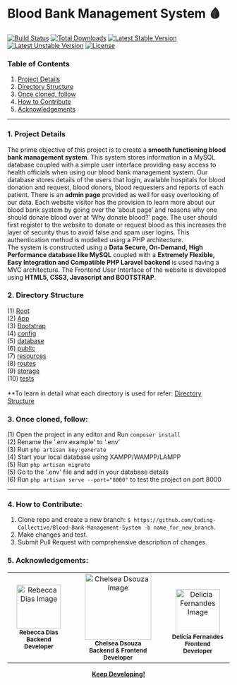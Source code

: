 # Blood Bank Management System :drop_of_blood:
[![Build Status](https://travis-ci.org/laravel/framework.svg)](https://travis-ci.org/laravel/framework)
[![Total Downloads](https://poser.pugx.org/laravel/framework/d/total.svg)](https://packagist.org/packages/laravel/framework)
[![Latest Stable Version](https://poser.pugx.org/laravel/framework/v/stable.svg)](https://packagist.org/packages/laravel/framework)
[![Latest Unstable Version](https://poser.pugx.org/laravel/framework/v/unstable.svg)](https://packagist.org/packages/laravel/framework)
[![License](https://poser.pugx.org/laravel/framework/license.svg)](https://packagist.org/packages/laravel/framework)

### Table of Contents
1. <a href="#Details">Project Details</a>
2. <a href="#DS">Directory Structure</a>
3. <a href="#Clone">Once cloned, follow</a>
4. <a href="#Contribute">How to Contribute</a>
5. <a href="#Acknowledgements">Acknowledgements</a>

---

### <a name="Details">1. Project Details</a>
The prime objective of this project is to create a **smooth functioning blood bank management system**. This system stores information in a MySQL database coupled with a simple user interface providing easy access to health officials when using our blood bank management system. Our database stores details of the users that login, available hospitals for blood donation and request, blood donors, blood requesters and reports of each patient. There is an **admin page** provided as well for easy overlooking of our data. Each website visitor has the provision to learn more about our blood bank system by going over the ‘about page’ and reasons why one should donate blood over at ‘Why donate blood?’ page. The user should first register to the website to donate or request blood as this increases the layer of security thus to avoid false and spam user logins. This authentication method is modelled using a PHP architecture.
<br>
The system is constructed using a **Data Secure, On-Demand, High Performance database like MySQL** coupled with a **Extremely Flexible, Easy Integration and Compatible PHP Laravel backend** is used having a MVC architecture. The Frontend User Interface of the website is developed using **HTML5, CSS3, Javascript and BOOTSTRAP**.

### <a name="DS">2. Directory Structure</a>
(1) [Root](https://github.com/Coding-Collective/Blood-Bank-Management-System)
<br>(2) [App](https://github.com/Coding-Collective/Blood-Bank-Management-System/tree/main/app)
<br>(3) [Bootstrap](https://github.com/Coding-Collective/Blood-Bank-Management-System/tree/main/bootstrap)
<br>(4) [config](https://github.com/Coding-Collective/Blood-Bank-Management-System/tree/main/config)
<br>(5) [database](https://github.com/Coding-Collective/Blood-Bank-Management-System/tree/main/database)
<br>(6) [public](https://github.com/Coding-Collective/Blood-Bank-Management-System/tree/main/public)
<br>(7) [resources](https://github.com/Coding-Collective/Blood-Bank-Management-System/tree/main/resources)
<br>(8) [routes](https://github.com/Coding-Collective/Blood-Bank-Management-System/tree/main/routes)
<br>(9) [storage](https://github.com/Coding-Collective/Blood-Bank-Management-System/tree/main/storage)
<br>(10) [tests](https://github.com/Coding-Collective/Blood-Bank-Management-System/tree/main/tests)
<br><br>
**To learn in detail what each directory is used for refer: [Directory Structure](https://laravel.com/docs/8.x/structure#the-database-directory)

### <a name="Clone">3. Once cloned, follow:</a>
(1) Open the project in any editor and Run ``composer install``
<br>(2) Rename the '.env.example' to '.env'
<br>(3) Run ``php artisan key:generate``
<br>(4) Start your local database using XAMPP/WAMPP/LAMPP
<br>(5) Run ``php artisan migrate``
<br>(5) Go to the '.env' file and add in your database details
<br>(6) Run ``php artisan serve --port="8000"`` to test the project on port 8000

---
### <a name="Contribute">**4. How to Contribute:**</a>

1. Clone repo and create a new branch: `$ https://github.com/Coding-Collective/Blood-Bank-Management-System -b name_for_new_branch`.
2. Make changes and test.
3. Submit Pull Request with comprehensive description of changes.

### <a name="Acknowledgements">**5. Acknowledgements:**</a>

<table>
<td align="center">
	<a href="https://github.com/rebeccadias"><img src="https://avatars1.githubusercontent.com/u/56188657?s=460&u=13edf4034b6bb9d33a17440c600f515a099727f9&v=4"  width="100px;" alt="Rebecca Dias Image"/><br>
	<sub><b>Rebecca Dias</b></sub></a><br/>
	<sub><b>Backend Developer</b></sub><br/>
</td>
<td align="center">
	<a href="https://github.com/chelseadsouza"><img src="https://avatars1.githubusercontent.com/u/56515133?s=460&u=a2d8b15a246701fcd32a186ada876e915dac8bd8&v=4" width="150px;" alt="Chelsea Dsouza Image"/><br>
	<sub><b>Chelsea Dsouza</b></sub></a><br/>
	<sub><b>Backend & Frontend Developer</b></sub><br/>
</td>
<td align="center">
    <br>
	<a href="https://github.com/deliciafernandes"><img src="https://avatars3.githubusercontent.com/u/53268119?s=460&u=a7dfaa6f45777e542b202d707d5a25ac3d9beb64&v=4" width="100px;" alt="Delicia Fernandes Image"/><br>
	<sub><b>Delicia Fernandes</b></sub></a><br/>
	<sub><b>Frontend Developer</b></sub><br/>
</td>
</table>

<p align="center">
<b><a href="https://github.com/Coding-Collective">Keep Developing!</a></b>
</p>

